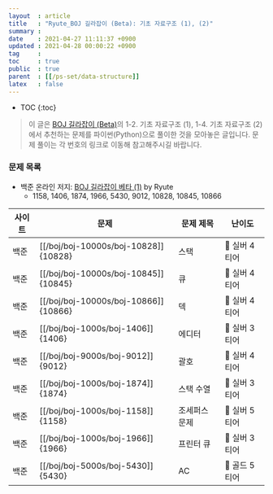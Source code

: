 ```yaml
---
layout  : article
title   : "Ryute_BOJ 길라잡이 (Beta): 기초 자료구조 (1), (2)"
summary : 
date    : 2021-04-27 11:11:37 +0900
updated : 2021-04-28 00:00:22 +0900
tag     : 
toc     : true
public  : true
parent  : [[/ps-set/data-structure]]
latex   : false
---
```

* TOC
{:toc}

> 이 글은 [BOJ 길라잡이 (Beta)](https://ryute.tistory.com/33)의 1-2. 기초 자료구조 (1), 1-4. 기초 자료구조 (2)에서 추천하는 문제를 파이썬(Python)으로 풀이한 것을 모아놓은 글입니다. 문제 풀이는 각 번호의 링크로 이동해 참고해주시길 바랍니다.

### 문제 목록

* 백준 온라인 저지: [BOJ 길라잡이 베타 (1)](https://www.acmicpc.net/workbook/view/2418) by Ryute
    * 1158, 1406, 1874, 1966, 5430, 9012, 10828, 10845, 10866

| 사이트 | 문제                                 | 문제 제목     | 난이도        |
| ------ | ------------------------------------ | ------------- | ------------- |
| 백준   | [[/boj/boj-10000s/boj-10828]]{10828} | 스택          | 🥈 실버 4티어 |
| 백준   | [[/boj/boj-10000s/boj-10845]]{10845} | 큐            | 🥈 실버 4티어 |
| 백준   | [[/boj/boj-10000s/boj-10866]]{10866} | 덱            | 🥈 실버 4티어 |
| 백준   | [[/boj/boj-1000s/boj-1406]]{1406}    | 에디터        | 🥈 실버 3티어 |
| 백준   | [[/boj/boj-9000s/boj-9012]]{9012}    | 괄호          | 🥈 실버 4티어 |
| 백준   | [[/boj/boj-1000s/boj-1874]]{1874}    | 스택 수열     | 🥈 실버 3티어 |
| 백준   | [[/boj/boj-1000s/boj-1158]]{1158}    | 조세퍼스 문제 | 🥈 실버 5티어 |
| 백준   | [[/boj/boj-1000s/boj-1966]]{1966}    | 프린터 큐     | 🥈 실버 3티어 |
| 백준   | [[/boj/boj-5000s/boj-5430]]{5430}    | AC            | 🥇 골드 5티어 |
